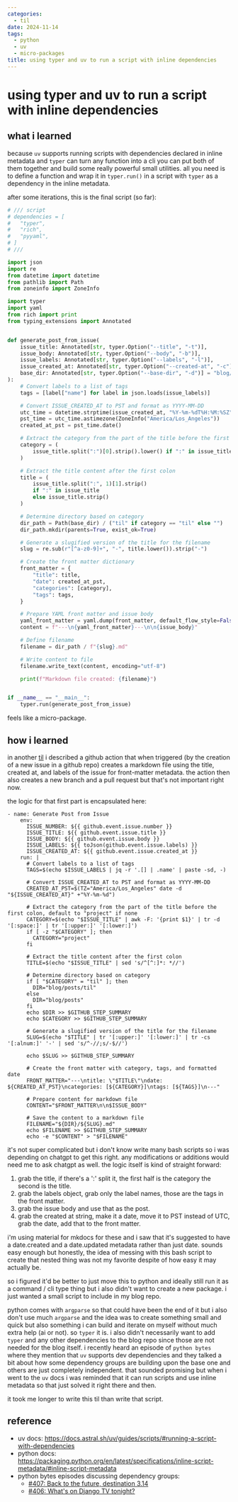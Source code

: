 ```yaml
---
categories:
  - til
date: 2024-11-14
tags:
  - python
  - uv
  - micro-packages
title: using typer and uv to run a script with inline dependencies
---
```


# using typer and uv to run a script with inline dependencies

## what i learned

because `uv` supports running scripts with dependencies declared in inline metadata and `typer` can turn any function into a cli you can put both of them together and build some really powerful small utilities. all you need is to define a function and wrap it in `typer.run()` in a script with `typer` as a dependency in the inline metadata.

after some iterations, this is the final script (so far):

```python title="issue-to-md.py"
# /// script
# dependencies = [
#   "typer",
#   "rich",
#   "pyyaml",
# ]
# ///

import json
import re
from datetime import datetime
from pathlib import Path
from zoneinfo import ZoneInfo

import typer
import yaml
from rich import print
from typing_extensions import Annotated


def generate_post_from_issue(
    issue_title: Annotated[str, typer.Option("--title", "-t")],
    issue_body: Annotated[str, typer.Option("--body", "-b")],
    issue_labels: Annotated[str, typer.Option("--labels", "-l")],
    issue_created_at: Annotated[str, typer.Option("--created-at", "-c")],
    base_dir: Annotated[str, typer.Option("--base-dir", "-d")] = "blog/posts",
):
    # Convert labels to a list of tags
    tags = [label["name"] for label in json.loads(issue_labels)]

    # Convert ISSUE_CREATED_AT to PST and format as YYYY-MM-DD
    utc_time = datetime.strptime(issue_created_at, "%Y-%m-%dT%H:%M:%SZ")
    pst_time = utc_time.astimezone(ZoneInfo("America/Los_Angeles"))
    created_at_pst = pst_time.date()

    # Extract the category from the part of the title before the first colon, default to "project" if none
    category = (
        issue_title.split(":")[0].strip().lower() if ":" in issue_title else "project"
    )

    # Extract the title content after the first colon
    title = (
        issue_title.split(":", 1)[1].strip()
        if ":" in issue_title
        else issue_title.strip()
    )

    # Determine directory based on category
    dir_path = Path(base_dir) / ("til" if category == "til" else "")
    dir_path.mkdir(parents=True, exist_ok=True)

    # Generate a slugified version of the title for the filename
    slug = re.sub(r"[^a-z0-9]+", "-", title.lower()).strip("-")

    # Create the front matter dictionary
    front_matter = {
        "title": title,
        "date": created_at_pst,
        "categories": [category],
        "tags": tags,
    }

    # Prepare YAML front matter and issue body
    yaml_front_matter = yaml.dump(front_matter, default_flow_style=False)
    content = f"---\n{yaml_front_matter}---\n\n{issue_body}"

    # Define filename
    filename = dir_path / f"{slug}.md"

    # Write content to file
    filename.write_text(content, encoding="utf-8")

    print(f"Markdown file created: {filename}")


if __name__ == "__main__":
    typer.run(generate_post_from_issue)
```

feels like a micro-package.

## how i learned

in another [til](./creating-til-posts-with-github-issues-using-github-actions.md) i described a github action that when triggered (by the creation of a new issue in a github repo) creates a markdown file using the title, created at, and labels of the issue for front-matter metadata. the action then also creates a new branch and a pull request but that's not important right now.

the logic for that first part is encapsulated here:

```shell
- name: Generate Post from Issue
    env:
      ISSUE_NUMBER: ${{ github.event.issue.number }}
      ISSUE_TITLE: ${{ github.event.issue.title }}
      ISSUE_BODY: ${{ github.event.issue.body }}
      ISSUE_LABELS: ${{ toJson(github.event.issue.labels) }}
      ISSUE_CREATED_AT: ${{ github.event.issue.created_at }}
    run: |
      # Convert labels to a list of tags
      TAGS=$(echo $ISSUE_LABELS | jq -r '.[] | .name' | paste -sd, -)

      # Convert ISSUE_CREATED_AT to PST and format as YYYY-MM-DD
      CREATED_AT_PST=$(TZ="America/Los_Angeles" date -d "${ISSUE_CREATED_AT}" +"%Y-%m-%d")

      # Extract the category from the part of the title before the first colon, default to "project" if none
      CATEGORY=$(echo "$ISSUE_TITLE" | awk -F: '{print $1}' | tr -d '[:space:]' | tr '[:upper:]' '[:lower:]')
      if [ -z "$CATEGORY" ]; then
        CATEGORY="project"
      fi

      # Extract the title content after the first colon
      TITLE=$(echo "$ISSUE_TITLE" | sed 's/^[^:]*: *//')

      # Determine directory based on category
      if [ "$CATEGORY" = "til" ]; then
        DIR="blog/posts/til"
      else
        DIR="blog/posts"
      fi
      echo $DIR >> $GITHUB_STEP_SUMMARY
      echo $CATEGORY >> $GITHUB_STEP_SUMMARY

      # Generate a slugified version of the title for the filename
      SLUG=$(echo "$TITLE" | tr '[:upper:]' '[:lower:]' | tr -cs '[:alnum:]' '-' | sed 's/^-//;s/-$//')

      echo $SLUG >> $GITHUB_STEP_SUMMARY

      # Create the front matter with category, tags, and formatted date
      FRONT_MATTER="---\ntitle: \"$TITLE\"\ndate: ${CREATED_AT_PST}\ncategories: [${CATEGORY}]\ntags: [${TAGS}]\n---"

      # Prepare content for markdown file
      CONTENT="$FRONT_MATTER\n\n$ISSUE_BODY"

      # Save the content to a markdown file
      FILENAME="${DIR}/${SLUG}.md"
      echo $FILENAME >> $GITHUB_STEP_SUMMARY
      echo -e "$CONTENT" > "$FILENAME"
```

it's not super complicated but i don't know write many bash scripts so i was depending on chatgpt to get this right. any modifications or additions would need me to ask chatgpt as well. the logic itself is kind of straight forward:

1. grab the title, if there's a ':' split it, the first half is the category the second is the title.
2. grab the labels object, grab only the label names, those are the tags in the front matter.
3. grab the issue body and use that as the post.
4. grab the created at string, make it a date, move it to PST instead of UTC, grab the date, add that to the front matter.

i'm using material for mkdocs for these and i saw that it's suggested to have a date.created and a date.updated metadata rather than just date. sounds easy enough but honestly, the idea of messing with this bash script to create that nested thing was not my favorite despite of how easy it may actually be.

so i figured it'd be better to just move this to python and ideally still run it as a command / cli type thing but i also didn't want to create a new package. i just wanted a small script to include in my blog repo.

python comes with `argparse` so that could have been the end of it but i also don't use much `argparse` and the idea was to create something small and quick but also something i can build and iterate on myself without much extra help (ai or not). so `typer` it is. i also didn't necessarily want to add `typer` and any other dependencies to the blog repo since those are not needed for the blog itself. i recently heard an episode of `python bytes` where they mention that `uv` supports dev dependencies and they talked a bit about how some dependency groups are building upon the base one and others are just completely independent. that sounded promising but when i went to the `uv` docs i was reminded that it can run scripts and use inline metadata so that just solved it right there and then.

it took me longer to write this til than write that script.

## reference

- uv docs: https://docs.astral.sh/uv/guides/scripts/#running-a-script-with-dependencies
- python docs: https://packaging.python.org/en/latest/specifications/inline-script-metadata/#inline-script-metadata
- python bytes episodes discussing dependency groups:
  - [#407: Back to the future, destination 3.14](https://pythonbytes.fm/episodes/show/407/back-to-the-future-destination-3.14)
  - [#406: What's on Django TV tonight?](https://pythonbytes.fm/episodes/show/406/whats-on-django-tv-tonight)
